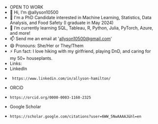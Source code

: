 - OPEN TO WORK
-  👋 Hi, I’m @allyson10500
- 👀 I'm a PhD Candidate interested in Machine Learning, Statistics, Data Analysis, and Food Safety (I graduate in May 2024)
- 🌱 I’m currently learning SQL, Tableau, R, Python, Julia, PyTorch, Azure, and more!
- 📫 Send me an email at '<allyson10500@gmail.com>'
- 😄 Pronouns: She/Her or They/Them
- ⚡ Fun fact: I love hiking with my girlfriend, playing DnD, and caring for my 50+ houseplants.
- Links:
-   LinkedIn
-      https://www.linkedin.com/in/allyson-hamilton/
-   ORCiD
-     https://orcid.org/0000-0003-1160-2325
-   Google Scholar
-     https://scholar.google.com/citations?user=6WW_5NwAAAAJ&hl=en

<!---
allyson10500/allyson10500 is a ✨ special ✨ repository because its `README.md` (this file) appears on your GitHub profile.
You can click the Preview link to take a look at your changes.
--->
